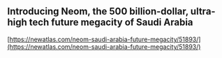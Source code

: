 ## Introducing Neom, the 500 billion-dollar, ultra-high tech future megacity of Saudi Arabia
  
  [https://newatlas.com/neom-saudi-arabia-future-megacity/51893/](https://newatlas.com/neom-saudi-arabia-future-megacity/51893/)